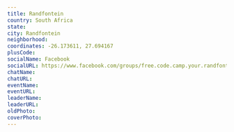 ```yaml
---
title: Randfontein
country: South Africa
state: 
city: Randfontein
neighborhood: 
coordinates: -26.173611, 27.694167
plusCode:
socialName: Facebook
socialURL: https://www.facebook.com/groups/free.code.camp.your.randfontein
chatName:
chatURL:
eventName:
eventURL:
leaderName:
leaderURL:
oldPhoto: 
coverPhoto:
---
```

